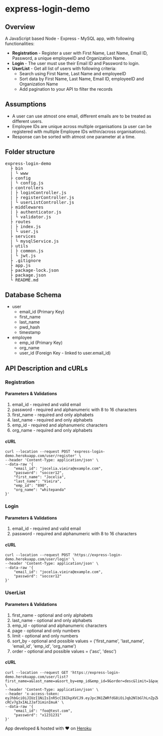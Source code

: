 # express-login-demo

## Overview

A JavaScript based Node - Express - MySQL app, with following functionalities:

* **Registration** - Register a user with First Name, Last Name, Email ID, Password, a unique employeeID and Organization Name.
* **Login** - The user must use their Email ID and Password to login.
* **UserList** - Get all list of users with following criteria:
    - Search using First Name, Last Name and employeeID
    - Sort data by First Name, Last Name, Email ID, employeeID and Organization Name
    - Add pagination to your API to filter the records

## Assumptions

* A user can use atmost one email, different emails are to be treated as different users.
* Employee IDs are unique across multiple organisations (a user can be registered with multiple Employee IDs within/across organisations).
* Response can be sorted with atmost one parameter at a time.

## Folder structure

<pre>
express-login-demo
  ├ bin
  | └ www
  ├ config
  | └ config.js
  ├ controllers
  | ├ loginController.js
  | ├ registerController.js
  | └ userListController.js
  ├ middlewares
  | ├ authenticator.js
  | └ validator.js
  ├ routes
  | ├ index.js
  | └ user.js
  ├ services
  | └ mysqlService.js
  ├ utils
  | ├ common.js
  | └ jwt.js
  ├ .gitignore
  ├ app.js
  ├ package-lock.json
  ├ package.json
  └ README.md
</pre>

## Database Schema

* user
  * email_id (Primary Key)
  * first_name
  * last_name
  * pwd_hash
  * timestamp
* employee
  * emp_id (Primary Key)
  * org_name
  * user_id (Foreign Key - linked to user.email_id)

## API Description and cURLs

### Registration

#### Parameters & Validations

1. email_id - required and valid email
2. password - required and alphanumeric with 8 to 16 characters
3. first_name - required and only alphabets
4. last_name - required and only alphabets
5. emp_id - required and alphanumeric characters
6. org_name - required and only alphabets

#### cURL
```
curl --location --request POST 'express-login-demo.herokuapp.com/user/register' \
--header 'Content-Type: application/json' \
--data-raw '{
    "email_id": "jocelia.vieira@example.com",
    "password": "soccer12",
    "first_name": "Jocelia",
    "last_name": "Vieira",
    "emp_id": "890",
    "org_name": "whitepanda"
}'
```

### Login


#### Parameters & Validations

1. email_id - required and valid email
2. password - required and alphanumeric with 8 to 16 characters

#### cURL
```
curl --location --request POST 'https://express-login-demo.herokuapp.com/user/login' \
--header 'Content-Type: application/json' \
--data-raw '{
    "email_id": "jocelia.vieira@example.com",
    "password": "soccer12"
}'
```

### UserList

#### Parameters & Validations

1. first_name - optional and only alphabets
2. last_name - optional and only alphabets
3. emp_id - optional and alphanumeric characters
4. page - optional and only numbers
5. limit - optional and only numbers
6. sort_by - optional and possible values = ('first_name', 'last_name', 'email_id', 'emp_id', 'org_name')
7. order - optional and possible values = ('asc', 'desc')

#### cURL
```
curl --location --request GET 'https://express-login-demo.herokuapp.com/user/list?first_name=a&last_name=a&sort_by=emp_id&emp_id=9&order=desc&limit=1&page=1' \
--header 'Content-Type: application/json' \
--header 'x-access-token: eyJhbGciOiJIUzI1NiIsInR5cCI6IkpXVCJ9.eyJpc3N1ZWRfdG8iOiJqb2NlbGlhLnZpZWlyYUBleGFtcGxlLmNvbSIsImlhdCI6MTYyNjAxOTI2NSwiZXhwIjoxNjI2MDIxMDY1fQ.mPmDfO17EOl00X1vc4-cRCv7g3xIAL2Jaf3iminImuA' \
--data-raw '{
    "email_id": "foo@test.com",
    "password": "x1231231"
}'
```

App developed & hosted with :heart: on [Heroku](https://express-login-demo.herokuapp.com)
